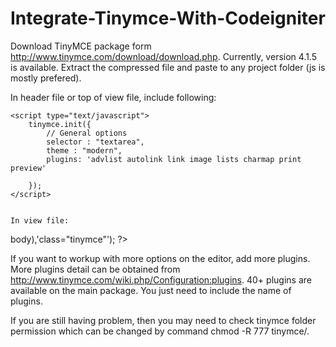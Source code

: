 Integrate-Tinymce-With-Codeigniter
==================================
Download TinyMCE package form http://www.tinymce.com/download/download.php. Currently, version 4.1.5 is available. Extract the compressed file and paste to any project folder (js is mostly prefered).

In header file or top of view file, include following: 

<script type="text/javascript" src="<?php echo site_url('js/tinymce/tinymce.min.js'); ?>"></script>
	<script type="text/javascript">
		tinymce.init({
			// General options
			selector : "textarea",
			theme : "modern",
			plugins: 'advlist autolink link image lists charmap print preview'
			
		});
	</script>
	
	
	In view file:
	
<?php echo form_textarea('body',set_value('body',$page->body),'class="tinymce"'); ?>

If you want to workup with more options on the editor, add more plugins. More plugins detail can be obtained from http://www.tinymce.com/wiki.php/Configuration:plugins. 40+ plugins are available on the main package. You just need to include the name of plugins. 

If you are still having problem, then you may need to check tinymce folder permission which can be changed by command  chmod -R 777 tinymce/.
